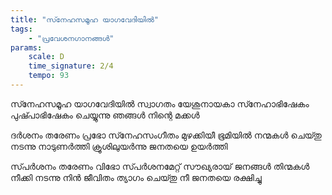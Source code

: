 ```yaml
---
title: "സ്‍നേഹസമൂഹ യാഗവേദിയിൽ"
tags:
    - "പ്രവേശനഗാനങ്ങൾ"
params:
    scale: D
    time_signature: 2/4
    tempo: 93
---
```


സ്‍നേഹസമൂഹ യാഗവേദിയിൽ
സ്വാഗതം യേശുനായകാ
സ്‍നേഹാഭിഷേകം പുഷ്‍പാഭിഷേകം
ചെയ്യുന്നു ഞങ്ങൾ നിന്റെ മക്കൾ

ദർശനം തരേണം പ്രഭോ
സ്‍നേഹസംഗീതം മുഴക്കിയീ ഭൂമിയിൽ
നന്മകൾ ചെയ്‍തു നടന്നു നാടുണർത്തി
ക്രൂശിലുയർന്നു ജനതയെ ഉയർത്തി

സ്‍പർശനം തരേണം വിഭോ
സ്‍പർശനമേറ്റ് സൗഖ്യരായ് ജനങ്ങൾ
തിന്മകൾ നീക്കി നടന്നു നിൻ ജീവിതം
ത്യാഗം ചെയ്‍തു നീ ജനതയെ രക്ഷിച്ചു
